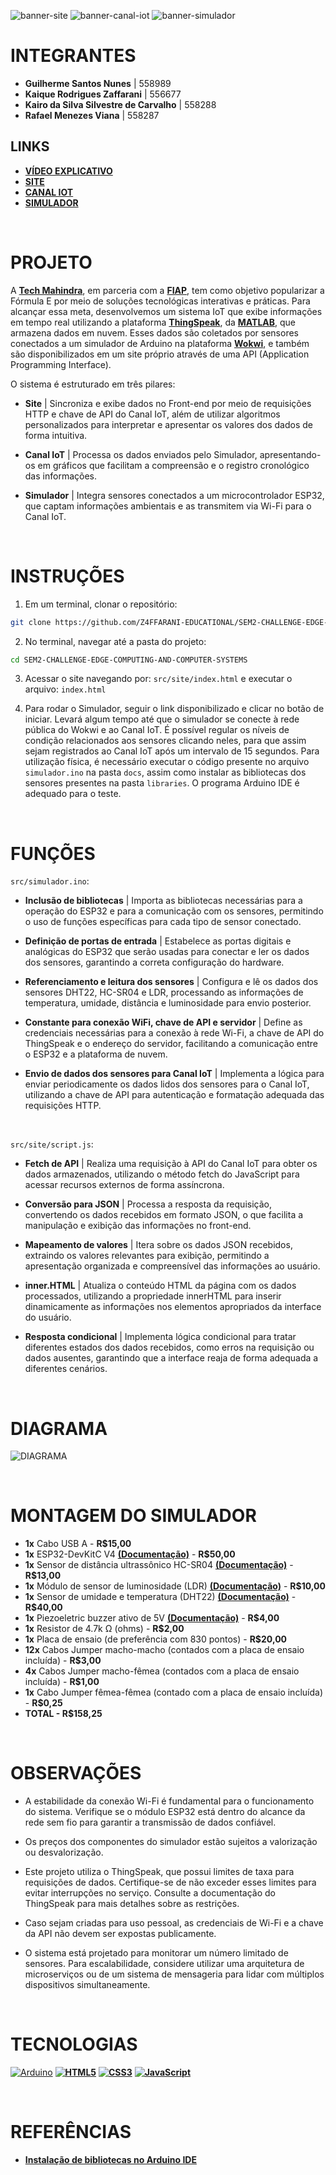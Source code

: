 ![banner-site](./assets/banner-site.png)
![banner-canal-iot](./assets/banner-canal-iot.png)
![banner-simulador](./assets/banner-simulador.png)

# INTEGRANTES
- **Guilherme Santos Nunes** | 558989
- **Kaique Rodrigues Zaffarani** | 556677
- **Kairo da Silva Silvestre de Carvalho** | 558288
- **Rafael Menezes Viana** | 558287

## LINKS
- **[VÍDEO EXPLICATIVO](https://youtu.be/QZd2da9OijI)**
- **[SITE](https://z4ffarani-educational.github.io/SEM2-CHALLENGE-EDGE-COMPUTING-AND-COMPUTER-SYSTEMS/)**
- **[CANAL IOT](https://thingspeak.com/channels/2665201)**
- **[SIMULADOR](https://wokwi.com/projects/409672865580237825)**

<br>

# PROJETO
A **[Tech Mahindra](https://www.techmahindra.com)**, em parceria com a **[FIAP](https://www.fiap.com.br)**, tem como objetivo popularizar a Fórmula E por meio de soluções tecnológicas interativas e práticas. Para alcançar essa meta, desenvolvemos um sistema IoT que exibe informações em tempo real utilizando a plataforma **[ThingSpeak](https://thingspeak.com)**, da **[MATLAB](https://www.mathworks.com/products/matlab.html)**, que armazena dados em nuvem. Esses dados são coletados por sensores conectados a um simulador de Arduino na plataforma **[Wokwi](https://wokwi.com)**, e também são disponibilizados em um site próprio através de uma API (Application Programming Interface).

O sistema é estruturado em três pilares:

- **Site** | Sincroniza e exibe dados no Front-end por meio de requisições HTTP e chave de API do Canal IoT, além de utilizar algoritmos personalizados para interpretar e apresentar os valores dos dados de forma intuitiva.

- **Canal IoT** | Processa os dados enviados pelo Simulador, apresentando-os em gráficos que facilitam a compreensão e o registro cronológico das informações.

- **Simulador** | Integra sensores conectados a um microcontrolador ESP32, que captam informações ambientais e as transmitem via Wi-Fi para o Canal IoT.

<br>

# INSTRUÇÕES
1. Em um terminal, clonar o repositório:
```bash
git clone https://github.com/Z4FFARANI-EDUCATIONAL/SEM2-CHALLENGE-EDGE-COMPUTING-AND-COMPUTER-SYSTEMS.git
```

2. No terminal, navegar até a pasta do projeto:
```bash
cd SEM2-CHALLENGE-EDGE-COMPUTING-AND-COMPUTER-SYSTEMS
```

3. Acessar o site navegando por: ``src/site/index.html`` e executar o arquivo: ``index.html``

4. Para rodar o Simulador, seguir o link disponibilizado e clicar no botão de iniciar. Levará algum tempo até que o simulador se conecte à rede pública do Wokwi e ao Canal IoT. É possível regular os níveis de condição relacionados aos sensores clicando neles, para que assim sejam registrados ao Canal IoT após um intervalo de 15 segundos. Para utilização física, é necessário executar o código presente no arquivo ``simulador.ino`` na pasta ``docs``, assim como instalar as bibliotecas dos sensores presentes na pasta ``libraries``. O programa Arduino IDE é adequado para o teste.

<br>

# FUNÇÕES

`src/simulador.ino`:
- **Inclusão de bibliotecas** | Importa as bibliotecas necessárias para a operação do ESP32 e para a comunicação com os sensores, permitindo o uso de funções específicas para cada tipo de sensor conectado.
  
- **Definição de portas de entrada** | Estabelece as portas digitais e analógicas do ESP32 que serão usadas para conectar e ler os dados dos sensores, garantindo a correta configuração do hardware.

- **Referenciamento e leitura dos sensores** | Configura e lê os dados dos sensores DHT22, HC-SR04 e LDR, processando as informações de temperatura, umidade, distância e luminosidade para envio posterior.

- **Constante para conexão WiFi, chave de API e servidor** | Define as credenciais necessárias para a conexão à rede Wi-Fi, a chave de API do ThingSpeak e o endereço do servidor, facilitando a comunicação entre o ESP32 e a plataforma de nuvem.

- **Envio de dados dos sensores para Canal IoT** | Implementa a lógica para enviar periodicamente os dados lidos dos sensores para o Canal IoT, utilizando a chave de API para autenticação e formatação adequada das requisições HTTP.

<br>

`src/site/script.js`:
- **Fetch de API** | Realiza uma requisição à API do Canal IoT para obter os dados armazenados, utilizando o método fetch do JavaScript para acessar recursos externos de forma assíncrona.

- **Conversão para JSON** | Processa a resposta da requisição, convertendo os dados recebidos em formato JSON, o que facilita a manipulação e exibição das informações no front-end.

- **Mapeamento de valores** | Itera sobre os dados JSON recebidos, extraindo os valores relevantes para exibição, permitindo a apresentação organizada e compreensível das informações ao usuário.

- **inner.HTML** | Atualiza o conteúdo HTML da página com os dados processados, utilizando a propriedade innerHTML para inserir dinamicamente as informações nos elementos apropriados da interface do usuário.

- **Resposta condicional** | Implementa lógica condicional para tratar diferentes estados dos dados recebidos, como erros na requisição ou dados ausentes, garantindo que a interface reaja de forma adequada a diferentes cenários.

<br>

# DIAGRAMA
![DIAGRAMA](./assets/diagrama.png)

<br>

# MONTAGEM DO SIMULADOR
- **1x** Cabo USB A - **R$15,00**
- **1x** ESP32-DevKitC V4 [**(Documentação)**](https://docs.espressif.com/projects/esp-idf/en/stable/esp32/hw-reference/esp32/get-started-devkitc.html) - **R$50,00**
- **1x** Sensor de distância ultrassônico HC-SR04 [**(Documentação)**](https://web.eece.maine.edu/zhu/book/lab/HC-SR04%20User%20Manual.pdf) - **R$13,00**
- **1x** Módulo de sensor de luminosidade (LDR) [**(Documentação)**](https://docs.google.com/document/d/1FECtFOYhgblp-J9JyAeC6D070fHu0u49S3C2awSFd5c/edit) - **R$10,00**
- **1x** Sensor de umidade e temperatura (DHT22) [**(Documentação)**](https://www.mouser.com/datasheet/2/737/dht-932870.pdf?srsltid=AfmBOorSkF-0gQ-mg5eU7CV1wMu6Tfkj42UYvsNNHSDjhMDF8vXLC82A) - **R$40,00**
- **1x** Piezoeletric buzzer ativo de 5V [**(Documentação)**](https://wiki-content.arduino.cc/documents/datasheets/PIEZO-PKM22EPPH4001-BO.pdf) - **R$4,00**
- **1x** Resistor de 4.7k Ω (ohms) - **R$2,00**
- **1x** Placa de ensaio (de preferência com 830 pontos) - **R$20,00**
- **12x** Cabos Jumper macho-macho (contados com a placa de ensaio incluída) - **R$3,00**
- **4x** Cabos Jumper macho-fêmea (contados com a placa de ensaio incluída) - **R$1,00**
- **1x** Cabo Jumper fêmea-fêmea (contado com a placa de ensaio incluída) - **R$0,25**
- **TOTAL - R$158,25**

<br>

# OBSERVAÇÕES
- A estabilidade da conexão Wi-Fi é fundamental para o funcionamento do sistema. Verifique se o módulo ESP32 está dentro do alcance da rede sem fio para garantir a transmissão de dados confiável.

- Os preços dos componentes do simulador estão sujeitos a valorização ou desvalorização.

- Este projeto utiliza o ThingSpeak, que possui limites de taxa para requisições de dados. Certifique-se de não exceder esses limites para evitar interrupções no serviço. Consulte a documentação do ThingSpeak para mais detalhes sobre as restrições.

- Caso sejam criadas para uso pessoal, as credenciais de Wi-Fi e a chave da API não devem ser expostas publicamente.

- O sistema está projetado para monitorar um número limitado de sensores. Para escalabilidade, considere utilizar uma arquitetura de microserviços ou de um sistema de mensageria para lidar com múltiplos dispositivos simultaneamente.
  
<br>

# TECNOLOGIAS
[![Arduino](https://img.shields.io/badge/-Arduino-00979D?style=for-the-badge&logo=Arduino&logoColor=white)](https://www.arduino.cc/en/software)
**[![HTML5](https://img.shields.io/badge/html5-%23E34F26.svg?style=for-the-badge&logo=html5&logoColor=white)](https://developer.mozilla.org/pt-BR/docs/Web/HTML)**
**[![CSS3](https://img.shields.io/badge/css3-%231572B6.svg?style=for-the-badge&logo=css3&logoColor=white)](https://developer.mozilla.org/pt-BR/docs/Web/CSS)**
**[![JavaScript](https://img.shields.io/badge/javascript-%23323330.svg?style=for-the-badge&logo=javascript&logoColor=%23F7DF1E)](https://developer.mozilla.org/pt-BR/docs/Web/JavaScript)**

<br>

# REFERÊNCIAS
- **[Instalação de bibliotecas no Arduino IDE](https://docs.arduino.cc/software/ide-v1/tutorials/installing-libraries/)**
